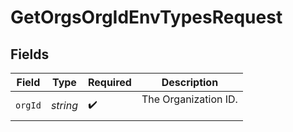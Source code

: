 # GetOrgsOrgIdEnvTypesRequest


## Fields

| Field                  | Type                   | Required               | Description            |
| ---------------------- | ---------------------- | ---------------------- | ---------------------- |
| `orgId`                | *string*               | :heavy_check_mark:     | The Organization ID.<br/><br/> |